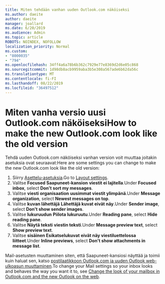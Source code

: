 ```yaml
---
title: Miten tehdään vanhan uuden Outlook.com näköiseksi
ms.author: daeite
author: daeite
manager: joallard
ms.date: 6/20/2019
ms.audience: Admin
ms.topic: article
ROBOTS: NOINDEX, NOFOLLOW
localization_priority: Normal
ms.custom:
- "8000035"
- "794"
ms.openlocfilehash: 34ff4a6a78b6b362c7929e77e8369d2d6e05c868
ms.sourcegitcommit: 1d98db8acb9959aba3b5e308a567ade6b62da56c
ms.translationtype: MT
ms.contentlocale: fi-FI
ms.lasthandoff: 08/22/2019
ms.locfileid: "36497512"
---
```

# <a name="how-to-make-the-new-outlookcom-look-like-the-old-version"></a><span data-ttu-id="c2e44-102">Miten vanha versio uusi Outlook.com näköiseksi</span><span class="sxs-lookup"><span data-stu-id="c2e44-102">How to make the new Outlook.com look like the old version</span></span>

<span data-ttu-id="c2e44-103">Tehdä uuden Outlook.com näköiseksi vanhan version voit muuttaa joitakin asetuksia ovat seuraavat:</span><span class="sxs-lookup"><span data-stu-id="c2e44-103">Here are some settings you can change to make the new Outlook.com look like the old version:</span></span>

1. <span data-ttu-id="c2e44-104">Siirry [Asettelu-asetuksia](https://outlook.live.com/mail/options/mail/layout).</span><span class="sxs-lookup"><span data-stu-id="c2e44-104">Go to [Layout settings](https://outlook.live.com/mail/options/mail/layout).</span></span>
1. <span data-ttu-id="c2e44-105">Valitse **Focused Saapuneet-kansion** **viestit ei lajitella**.</span><span class="sxs-lookup"><span data-stu-id="c2e44-105">Under **Focused inbox**, select **Don't sort my messages**.</span></span>
1. <span data-ttu-id="c2e44-106">Valitse **viesti organisaation** **uusimmat viestit ylimpänä**.</span><span class="sxs-lookup"><span data-stu-id="c2e44-106">Under **Message organization**, select **Newest messages on top**.</span></span>
1. <span data-ttu-id="c2e44-107">Valitse **kuvan lähettäjä** **Lähettäjä kuvat eivät näy**.</span><span class="sxs-lookup"><span data-stu-id="c2e44-107">Under **Sender image**, select **Don't show sender images**.</span></span>
1. <span data-ttu-id="c2e44-108">Valitse **lukuruudun** **Piilota lukuruutu**.</span><span class="sxs-lookup"><span data-stu-id="c2e44-108">Under **Reading pane**, select **Hide reading pane**.</span></span>
1. <span data-ttu-id="c2e44-109">Valitse **Näytä teksti** **viestin teksti**.</span><span class="sxs-lookup"><span data-stu-id="c2e44-109">Under **Message preview text**, select **Show preview text**.</span></span>
1. <span data-ttu-id="c2e44-110">Valitse **sisäinen Esikatselukuvat** **eivät näy viestiluettelossa liitteet**.</span><span class="sxs-lookup"><span data-stu-id="c2e44-110">Under **Inline previews**, select **Don't show attachments in message list**.</span></span>

<span data-ttu-id="c2e44-111">Mail-asetusten muuttaminen siten, että Saapuneet-kansiosi näyttää ja toimii kuin haluat sen, katso [postilaatikkoon Outlook.com ja uuden Outlook web-ulkoasun muuttaminen](https://support.office.com/article/b41c2ecb-f23c-42b3-b7f8-659646d5e58c?wt.mc_id=Office_Outlook_com_Alchemy).</span><span class="sxs-lookup"><span data-stu-id="c2e44-111">To change your Mail settings so your inbox looks and behaves the way you want it to, see [Change the look of your mailbox in Outlook.com and the new Outlook on the web](https://support.office.com/article/b41c2ecb-f23c-42b3-b7f8-659646d5e58c?wt.mc_id=Office_Outlook_com_Alchemy).</span></span>